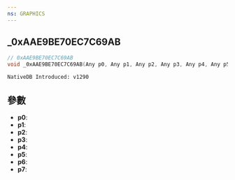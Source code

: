 ```yaml
---
ns: GRAPHICS
---
```

## _0xAAE9BE70EC7C69AB

```c
// 0xAAE9BE70EC7C69AB
void _0xAAE9BE70EC7C69AB(Any p0, Any p1, Any p2, Any p3, Any p4, Any p5, Any p6, Any p7);
```

```
NativeDB Introduced: v1290
```

## 參數
* **p0**:
* **p1**:
* **p2**:
* **p3**:
* **p4**:
* **p5**:
* **p6**:
* **p7**:
